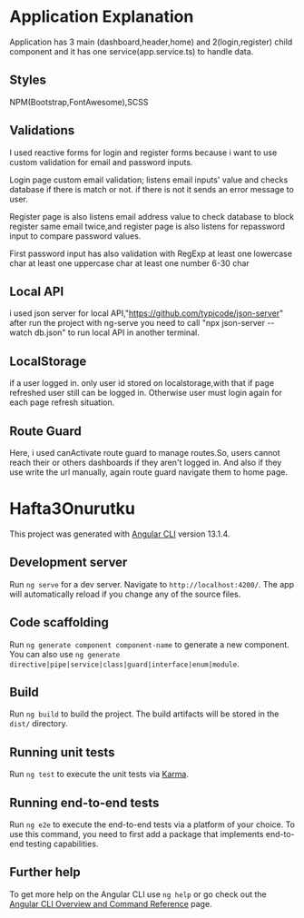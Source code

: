 # Application Explanation
Application has 3 main (dashboard,header,home) and 2(login,register) child component and it has one service(app.service.ts) to handle data.
## Styles
NPM(Bootstrap,FontAwesome),SCSS
## Validations
I used reactive forms for login and register forms because i want to use custom validation for email and password inputs.

Login page custom email validation; listens email inputs' value and checks database if there is match or not.
if there is not it sends an error message to user.

Register page is also listens email address value to check database to block register same email twice,and register page is also listens for repassword input to compare password values.

First password input has also validation with RegExp
at least one lowercase char
at least one uppercase char
at least one number
6-30 char
## Local API
i used json server for local API,"https://github.com/typicode/json-server" after run the project with ng-serve you need to call "npx json-server --watch db.json" to run local API in another terminal.

## LocalStorage
if a user logged in. only user id stored on localstorage,with that if page refreshed user still can be logged in. Otherwise user must login again for each page refresh situation.
## Route Guard
Here, i used canActivate route guard to manage routes.So, users cannot reach their or others dashboards if they aren't logged in.
And also if they use write the url manually, again route guard navigate them to home page.



# Hafta3Onurutku

This project was generated with [Angular CLI](https://github.com/angular/angular-cli) version 13.1.4.

## Development server

Run `ng serve` for a dev server. Navigate to `http://localhost:4200/`. The app will automatically reload if you change any of the source files.

## Code scaffolding

Run `ng generate component component-name` to generate a new component. You can also use `ng generate directive|pipe|service|class|guard|interface|enum|module`.

## Build

Run `ng build` to build the project. The build artifacts will be stored in the `dist/` directory.

## Running unit tests

Run `ng test` to execute the unit tests via [Karma](https://karma-runner.github.io).

## Running end-to-end tests

Run `ng e2e` to execute the end-to-end tests via a platform of your choice. To use this command, you need to first add a package that implements end-to-end testing capabilities.

## Further help

To get more help on the Angular CLI use `ng help` or go check out the [Angular CLI Overview and Command Reference](https://angular.io/cli) page.

